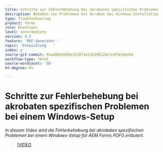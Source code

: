 ```yaml
---
title: Schritte zur Fehlerbehebung bei akrobaten spezifischen Problemen bei einem Windows-Setup
description: Beheben von Problemen mit Acrobat bei Windows-Installationen
type: Troubleshooting
product: forms
role: Developer
level: Intermediate
version: 6.5
feature: 'PDF Generator '
topic: 'Entwicklung   '
index: y
source-git-commit: 65a40826d3be322673e116d98124c3cbfb1d6eb4
workflow-type: tm+mt
source-wordcount: '50'
ht-degree: 6%

---
```




# Schritte zur Fehlerbehebung bei akrobaten spezifischen Problemen bei einem Windows-Setup

*In diesem Video wird die Fehlerbehebung bei akrobaten spezifischen Problemen bei einem Windows-Setup für AEM Forms PDFG erläutert.*

>[!VIDEO](https://video.tv.adobe.com/v/335480?quality=9&learn=on)

